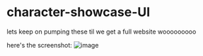 # character-showcase-UI
lets keep on pumping these til we get a full website wooooooooo


here's the screenshot: 
![image](https://user-images.githubusercontent.com/33368352/224286402-f61cf9ba-7873-4eba-98a5-5ea7f560e757.png)
